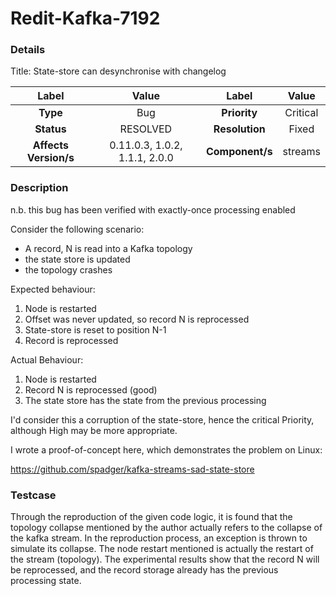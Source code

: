 # Redit-Kafka-7192

### Details

Title: State-store can desynchronise with changelog

|         Label         |        Value        |      Label      |         Value          |
|:---------------------:|:-------------------:|:---------------:|:----------------------:|
|       **Type**        |         Bug         |  **Priority**   |         Critical          |
|      **Status**       |      RESOLVED       | **Resolution**  |         Fixed          |
| **Affects Version/s** | 0.11.0.3, 1.0.2, 1.1.1, 2.0.0 | **Component/s** |  streams |

### Description

n.b. this bug has been verified with exactly-once processing enabled

Consider the following scenario:

- A record, N is read into a Kafka topology
- the state store is updated
- the topology crashes


Expected behaviour:

1. Node is restarted
2. Offset was never updated, so record N is reprocessed
3. State-store is reset to position N-1
4. Record is reprocessed


Actual Behaviour:

1. Node is restarted
2. Record N is reprocessed (good)
3. The state store has the state from the previous processing

I'd consider this a corruption of the state-store, hence the critical Priority, although High may be more appropriate.

I wrote a proof-of-concept here, which demonstrates the problem on Linux:

https://github.com/spadger/kafka-streams-sad-state-store

### Testcase

Through the reproduction of the given code logic, it is found that the topology collapse mentioned by the author actually refers to the collapse of the kafka stream. In the reproduction process, an exception is thrown to simulate its collapse. The node restart mentioned is actually the restart of the stream (topology). The experimental results show that the record N will be reprocessed, and the record storage already has the previous processing state.